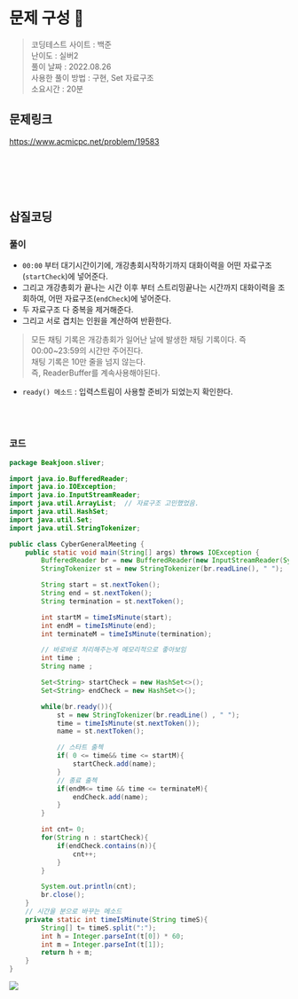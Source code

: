 
# 문제 구성 📖
> 코딩테스트 사이트 : 백준  
> 난이도 : 실버2     
> 풀이 날짜 : 2022.08.26  
> 사용한 풀이 방법 : 구현, Set 자료구조  
> 소요시간 : 20분   
## 문제링크
https://www.acmicpc.net/problem/19583


<br></br>
<br></br>

## 삽질코딩
### 풀이
 - `00:00` 부터 대기시간이기에, 개강총회시작하기까지 대화이력을 어떤 자료구조(`startCheck`)에 넣어준다.
 - 그리고 개강총회가 끝나는 시간 이후 부터 스트리밍끝나는 시간까지 대화이력을 조회하여, 어떤 자료구조(`endCheck`)에 넣어준다. 
 - 두 자료구조 다 중복을 제거해준다. 
 - 그리고 서로 겹치는 인원을 계산하여 반환한다. 
> 모든 채팅 기록은 개강총회가 일어난 날에 발생한 채팅 기록이다. 즉 00:00~23:59의 시간만 주어진다.   
>채팅 기록은 10만 줄을 넘지 않는다.  
> 즉, ReaderBuffer를 계속사용해야된다.
 - `ready() 메소드` : 입력스트림이 사용할 준비가 되었는지 확인한다.

<br></br>
### 코드 

```java
package Beakjoon.sliver;

import java.io.BufferedReader;
import java.io.IOException;
import java.io.InputStreamReader;
import java.util.ArrayList;  // 자료구조 고민했었음. 
import java.util.HashSet;
import java.util.Set;
import java.util.StringTokenizer;

public class CyberGeneralMeeting {
    public static void main(String[] args) throws IOException {
        BufferedReader br = new BufferedReader(new InputStreamReader(System.in));
        StringTokenizer st = new StringTokenizer(br.readLine(), " ");

        String start = st.nextToken();
        String end = st.nextToken();
        String termination = st.nextToken();

        int startM = timeIsMinute(start);
        int endM = timeIsMinute(end);
        int terminateM = timeIsMinute(termination);

        // 바로바로 처리해주는게 메모리적으로 좋아보임
        int time ;
        String name ;

        Set<String> startCheck = new HashSet<>();
        Set<String> endCheck = new HashSet<>();

        while(br.ready()){
            st = new StringTokenizer(br.readLine() , " ");
            time = timeIsMinute(st.nextToken());
            name = st.nextToken();

            // 스타트 출첵
            if( 0 <= time&& time <= startM){
                startCheck.add(name);
            }
            // 종료 출첵
            if(endM<= time && time <= terminateM){
                endCheck.add(name);
            }
        }

        int cnt= 0;
        for(String n : startCheck){
            if(endCheck.contains(n)){
                cnt++;
            }
        }

        System.out.println(cnt);
        br.close();
    }
    // 시간을 분으로 바꾸는 메소드
    private static int timeIsMinute(String timeS){
        String[] t= timeS.split(":");
        int h = Integer.parseInt(t[0]) * 60;
        int m = Integer.parseInt(t[1]);
        return h + m;
    }
}
```

<img src="https://user-images.githubusercontent.com/104331549/186879096-cb5c20ce-db47-4993-9c2b-40e4ba4b4725.png">